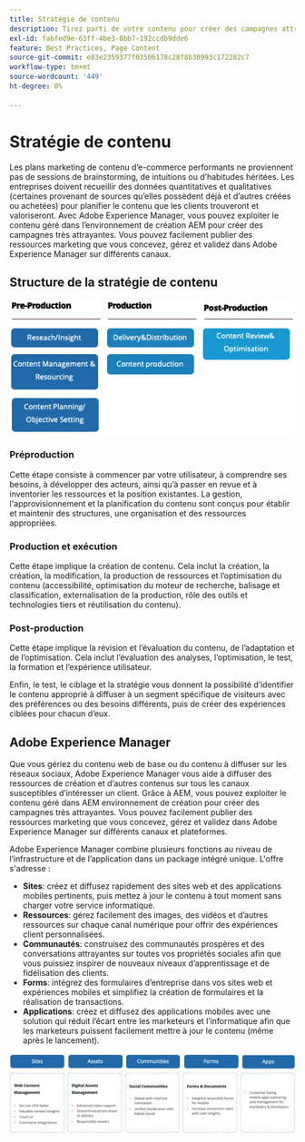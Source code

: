 ```yaml
---
title: Stratégie de contenu
description: Tirez parti de votre contenu pour créer des campagnes attrayantes qui impliquent vos clients.
exl-id: fabfed9e-63ff-4be3-8bb7-192ccdb9dde6
feature: Best Practices, Page Content
source-git-commit: e83e2359377f03506178c28f8b30993c172282c7
workflow-type: tm+mt
source-wordcount: '449'
ht-degree: 0%

---
```


# Stratégie de contenu

Les plans marketing de contenu d’e-commerce performants ne proviennent pas de sessions de brainstorming, de intuitions ou d’habitudes héritées. Les entreprises doivent recueillir des données quantitatives et qualitatives (certaines provenant de sources qu’elles possèdent déjà et d’autres créées ou achetées) pour planifier le contenu que les clients trouveront et valoriseront. Avec Adobe Experience Manager, vous pouvez exploiter le contenu géré dans l’environnement de création AEM pour créer des campagnes très attrayantes. Vous pouvez facilement publier des ressources marketing que vous concevez, gérez et validez dans Adobe Experience Manager sur différents canaux.

## Structure de la stratégie de contenu

![Diagramme de structure de la stratégie de contenu](../../assets/playbooks/content-strategy-framework.png)

### Préproduction

Cette étape consiste à commencer par votre utilisateur, à comprendre ses besoins, à développer des acteurs, ainsi qu’à passer en revue et à inventorier les ressources et la position existantes. La gestion, l&#39;approvisionnement et la planification du contenu sont conçus pour établir et maintenir des structures, une organisation et des ressources appropriées.

### Production et exécution

Cette étape implique la création de contenu. Cela inclut la création, la création, la modification, la production de ressources et l’optimisation du contenu (accessibilité, optimisation du moteur de recherche, balisage et classification, externalisation de la production, rôle des outils et technologies tiers et réutilisation du contenu).

### Post-production

Cette étape implique la révision et l’évaluation du contenu, de l’adaptation et de l’optimisation. Cela inclut l’évaluation des analyses, l’optimisation, le test, la formation et l’expérience utilisateur.

Enfin, le test, le ciblage et la stratégie vous donnent la possibilité d’identifier le contenu approprié à diffuser à un segment spécifique de visiteurs avec des préférences ou des besoins différents, puis de créer des expériences ciblées pour chacun d’eux.

## Adobe Experience Manager

Que vous gériez du contenu web de base ou du contenu à diffuser sur les réseaux sociaux, Adobe Experience Manager vous aide à diffuser des ressources de création et d’autres contenus sur tous les canaux susceptibles d’intéresser un client. Grâce à AEM, vous pouvez exploiter le contenu géré dans AEM environnement de création pour créer des campagnes très attrayantes. Vous pouvez facilement publier des ressources marketing que vous concevez, gérez et validez dans Adobe Experience Manager sur différents canaux et plateformes.

Adobe Experience Manager combine plusieurs fonctions au niveau de l’infrastructure et de l’application dans un package intégré unique. L&#39;offre s&#39;adresse :

- **Sites**: créez et diffusez rapidement des sites web et des applications mobiles pertinents, puis mettez à jour le contenu à tout moment sans charger votre service informatique.
- **Ressources**: gérez facilement des images, des vidéos et d’autres ressources sur chaque canal numérique pour offrir des expériences client personnalisées.
- **Communautés**: construisez des communautés prospères et des conversations attrayantes sur toutes vos propriétés sociales afin que vous puissiez inspirer de nouveaux niveaux d’apprentissage et de fidélisation des clients.
- **Forms**: intégrez des formulaires d’entreprise dans vos sites web et expériences mobiles et simplifiez la création de formulaires et la réalisation de transactions.
- **Applications**: créez et diffusez des applications mobiles avec une solution qui réduit l’écart entre les marketeurs et l’informatique afin que les marketeurs puissent facilement mettre à jour le contenu (même après le lancement).

![Diagramme de structure de la stratégie de contenu](../../assets/playbooks/content-strategy-framework2.png)
